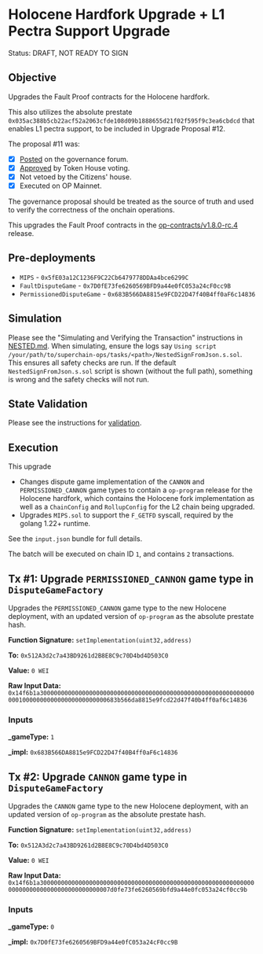 # Holocene Hardfork Upgrade + L1 Pectra Support Upgrade

Status: DRAFT, NOT READY TO SIGN

## Objective

Upgrades the Fault Proof contracts for the Holocene hardfork.

This also utilizes the absolute prestate `0x035ac388b5cb22acf52a2063cfde108d09b1888655d21f02f595f9c3ea6cbdcd` that enables L1 pectra support, to be included in Upgrade Proposal #12.

The proposal #11 was:

- [X] [Posted](https://gov.optimism.io/t/upgrade-proposal-11-holocene-network-upgrade/9313) on the governance forum.
- [X] [Approved](https://vote.optimism.io/proposals/20127877429053636874064552098716749508236019236440427814457915785398876262515) by Token House voting.
- [X] Not vetoed by the Citizens' house.
- [X] Executed on OP Mainnet.

The governance proposal should be treated as the source of truth and used to verify the correctness of the onchain operations.

This upgrades the Fault Proof contracts in the
[op-contracts/v1.8.0-rc.4](https://github.com/ethereum-optimism/optimism/tree/op-contracts/v1.8.0-rc.4) release.

## Pre-deployments

- `MIPS` - `0x5fE03a12C1236F9C22Cb6479778DDAa4bce6299C`
- `FaultDisputeGame` - `0x7D0fE73fe6260569BFD9a44e0fC053a24cF0cc9B`
- `PermissionedDisputeGame` - `0x683B566DA8815e9FCD22D47f40B4ff0aF6c14836`

## Simulation

Please see the "Simulating and Verifying the Transaction" instructions in [NESTED.md](../../../NESTED.md).
When simulating, ensure the logs say `Using script /your/path/to/superchain-ops/tasks/<path>/NestedSignFromJson.s.sol`.
This ensures all safety checks are run. If the default `NestedSignFromJson.s.sol` script is shown (without the full path), something is wrong and the safety checks will not run.

## State Validation

Please see the instructions for [validation](./VALIDATION.md).

## Execution

This upgrade
* Changes dispute game implementation of the `CANNON` and `PERMISSIONED_CANNON` game types to contain a `op-program` release for the Holocene hardfork, which contains
  the Holocene fork implementation as well as a `ChainConfig` and `RollupConfig` for the L2 chain being upgraded.
* Upgrades `MIPS.sol` to support the `F_GETFD` syscall, required by the golang 1.22+ runtime.

See the `input.json` bundle for full details.

The batch will be executed on chain ID `1`, and contains `2` transactions.

## Tx #1: Upgrade `PERMISSIONED_CANNON` game type in `DisputeGameFactory`
Upgrades the `PERMISSIONED_CANNON` game type to the new Holocene deployment, with an updated version of `op-program` as the absolute prestate hash.

**Function Signature:** `setImplementation(uint32,address)`

**To:** `0x512A3d2c7a43BD9261d2B8E8C9c70D4bd4D503C0`

**Value:** `0 WEI`

**Raw Input Data:** `0x14f6b1a30000000000000000000000000000000000000000000000000000000000000001000000000000000000000000683b566da8815e9fcd22d47f40b4ff0af6c14836`

### Inputs
**_gameType:** `1`

**_impl:** `0x683B566DA8815e9FCD22D47f40B4ff0aF6c14836`


## Tx #2: Upgrade `CANNON` game type in `DisputeGameFactory`
Upgrades the `CANNON` game type to the new Holocene deployment, with an updated version of `op-program` as the absolute prestate hash.

**Function Signature:** `setImplementation(uint32,address)`

**To:** `0x512A3d2c7a43BD9261d2B8E8C9c70D4bd4D503C0`

**Value:** `0 WEI`

**Raw Input Data:** `0x14f6b1a300000000000000000000000000000000000000000000000000000000000000000000000000000000000000007d0fe73fe6260569bfd9a44e0fc053a24cf0cc9b`

### Inputs
**_gameType:** `0`

**_impl:** `0x7D0fE73fe6260569BFD9a44e0fC053a24cF0cc9B`
